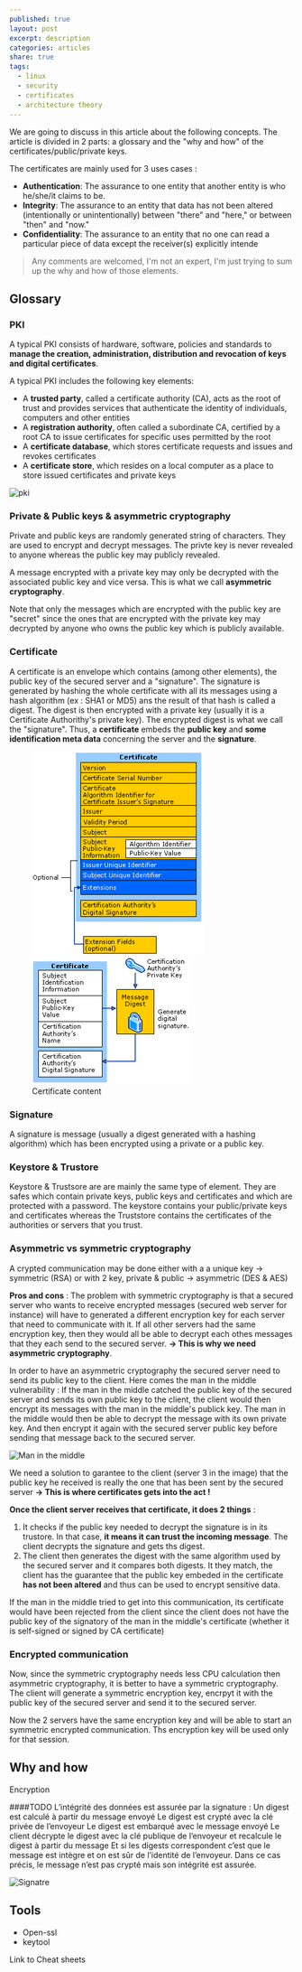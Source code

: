 ```yaml
---
published: true
layout: post
excerpt: description
categories: articles
share: true
tags:
  - linux
  - security
  - certificates
  - architecture theory
---
```

We are going to discuss in this article about the following concepts. The article is divided in 2 parts: a glossary and  the "why and how" of the certificates/public/private keys.

The certificates are mainly used for 3 uses cases : 
- **Authentication**: The assurance to one entity that another entity is who he/she/it claims to be.
- **Integrity**: The assurance to an entity that data has not been altered (intentionally or unintentionally) between "there" and "here," or between "then" and "now."
- **Confidentiality**: The assurance to an entity that no one can read a particular piece of data except the receiver(s) explicitly intende

> Any comments are welcomed, I'm not an expert, I'm just trying to sum up the why and how of those elements.

## Glossary
### PKI
A typical PKI consists of hardware, software, policies and standards to **manage the creation, administration, distribution and revocation of keys and digital certificates**. 

A typical PKI includes the following key elements:

- A **trusted party**, called a certificate authority (CA), acts as the root of trust and provides services that authenticate the identity of individuals, computers and other entities
- A **registration authority**, often called a subordinate CA, certified by a root CA to issue certificates for specific uses permitted by the root
- A **certificate database**, which stores certificate requests and issues and revokes certificates
- A **certificate store**, which resides on a local computer as a place to store issued certificates and private keys

![pki]({{site.baseurl}}/images/pki.jpg)


### Private & Public keys & asymmetric cryptography
Private and public keys are randomly generated string of characters. They are used to encrypt and decrypt messages. The privte key is never revealed to anyone whereas the public key may publicly revealed. 

A message encrypted with a private key may only be decrypted with the associated public key and vice versa. This is what we call **asymmetric cryptography**. 

Note that only the messages which are encrypted with the public key are "secret" since the ones that are encrypted with the private key may decrypted by anyone who owns the public key which is publicly available.

### Certificate 
A certificate is an envelope which contains (among other elements), the public key of the secured server and a "signature". The signature is generated by hashing the whole certificate with all its messages using a hash algorithm (ex : SHA1 or MD5) ans the result of that hash is called  a digest. The digest is then encrypted with a private key (usually it is a Certificate Authorithy's private key). The encrypted digest is what we call the "signature". Thus, a **certificate** embeds the **public key** and **some identification meta data** concerning the server and the **signature**.

<figure class="half">
	<img src="/images/Certificate_2.gif" alt="Certificate">
	<img src="/images/Certificate_1.gif" alt="Certificate">
	<figcaption>Certificate content</figcaption>
</figure>

### Signature
A signature is message (usually a digest generated with a hashing algorithm) which has been encrypted using a private or a public key.

### Keystore & Trustore
Keystore & Trustsore are are mainly the same type of element. They are safes which contain private keys, public keys and certificates and which are protected with a password. The keystore contains your public/private keys and certificates whereas the Truststore contains the certificates of the authorities or servers that you trust.

### Asymmetric vs symmetric cryptography

A crypted communication may be done either with a a unique key -> symmetric (RSA) or with 2 key, private & public -> asymmetric (DES & AES)  

**Pros and cons** : The problem with symmetric cryptography is that a secured server who wants to receive encrypted messages (secured web server for instance) will have to generated a different encryption key for each server that need to communicate with it. If all other servers had the same encryption key, then they would all be able to decrypt each othes messages that they each send to the secured server. **-> This is why we need asymmetric cryptography**.

In order to have an asymmetric cryptography the secured server need to send its public key to the client. Here comes the man in the middle vulnerability : If the man in the middle catched the public key of the secured server and sends its own public key to the client, the client would then encrypt its messages with the man in the middle's publick key. The man in the middle would then be able to decrypt the message with its own private key. And then encrypt it again with the secured server public key before sending that message back to the secured server. 

![Man in the middle]({{site.baseurl}}/images/man-in-the-middle.jpg)

We need a solution to garantee to the client (server 3 in the image) that the public key he received is really the one that has been sent by the secured server **-> This is where certificates gets into the act !**


**Once the client server receives that certificate, it does 2 things** :
1. It checks if the public key needed to decrypt the signature is in its trustore. In that case, **it means it can trust the incoming message**. The client decrypts the signature and gets ths digest. 
2. The client then generates the digest with the same algorithm used by the secured server and it compares both digests. It they match, the client has the guarantee that the public key embeded in the certificate **has not been altered** and thus can be used to encrypt sensitive data. 

If the man in the middle tried to get into this communication, its certificate would have been rejected from the client since the client does not have the public key of the signatory of the man in the middle's certificate (whether it is self-signed or signed by CA certificate) 

### Encrypted communication

Now, since the symmetric cryptography needs less CPU calculation then asymmetric cryptography, it is better to have a symmetric cryptography.  The client will generate a symmetric encryption key, encrpyt it with the public key of the secured server and send it to the secured server. 

Now the 2 servers have the same encryption key and will be able to start an symmetric encrypted communication. Ths encryption key will be used only for that session.

## Why and how

Encryption
 
 ####TODO
 L’intégrité des données est assurée par la signature : 
Un digest est calculé à partir du message envoyé
Le digest est crypté avec la clé privée de l’envoyeur
Le digest est embarqué avec le message envoyé
Le client décrypte le digest avec la clé publique de l’envoyeur et recalcule le digest à partir du message
Et si les digests correspondent c’est que le message est intègre et on est sûr de l’identité de l’envoyeur.
Dans ce cas précis, le message n’est pas crypté mais son intégrité est assurée.

![Signatre]({{site.baseurl}}/images/Signature.gif)

 
 ## Tools 
- Open-ssl
- keytool

 
 Link to Cheat sheets